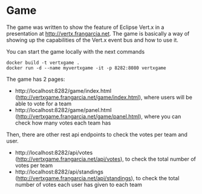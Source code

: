 # Game

The game was written to show the feature of Eclipse Vert.x in a presentation at http://vertx.frangarcia.net. The game is basically a way of showing up the capabilities of the Vert.x event bus and how to use it. 

You can start the game locally with the next commands 

```
docker build -t vertxgame .
docker run -d --name myvertxgame -it -p 8282:8080 vertxgame
```

The game has 2 pages:

- http://localhost:8282/game/index.html (http://vertxgame.frangarcia.net/game/index.html), where users will be able to vote for a team
- http://localhost:8282/game/panel.html (http://vertxgame.frangarcia.net/game/panel.html), where you can check how many votes each team has

Then, there are other rest api endpoints to check the votes per team and user.

- http://localhost:8282/api/votes (http://vertxgame.frangarcia.net/api/votes), to check the total number of votes per team
- http://localhost:8282/api/standings (http://vertxgame.frangarcia.net/api/standings), to check the total number of votes each user has given to each team

